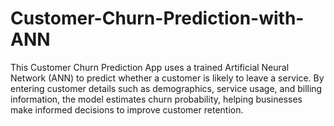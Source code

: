 # Customer-Churn-Prediction-with-ANN
This Customer Churn Prediction App uses a trained Artificial Neural Network (ANN) to predict whether a customer is likely to leave a service. By entering customer details such as demographics, service usage, and billing information, the model estimates churn probability, helping businesses make informed decisions to improve customer retention.
